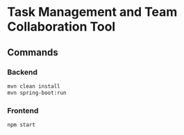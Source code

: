 # Task Management and Team Collaboration Tool

## Commands

### Backend

```sh
mvn clean install
mvn spring-boot:run
```

### Frontend

```sh
npm start
```
